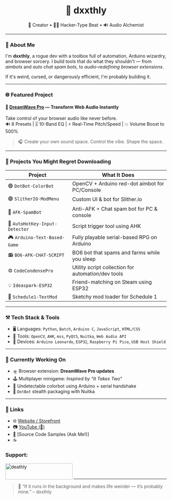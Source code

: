 <h1 align="center">👾 dxxthly</h1>
<p align="center">
  🧠 Creator • 👨‍💻 Hacker-Type Beat • 🔊 Audio Alchemist
</p>

---

### 🎯 About Me

I'm **dxxthly**, a rogue dev with a toolbox full of automation, Arduino wizardry, and browser sorcery. I build tools that do what they shouldn't — from *aimbots* and *auto chat spam bots*, to *audio-redefining browser extensions*.

If it's weird, cursed, or dangerously efficient, I'm probably building it.

---

### 🌐 Featured Project

#### 🚀 [DreamWave Pro](https://deathly.info) — Transform Web Audio Instantly  
Take control of your browser audio like never before.  
🔊 8 Presets | 🎚️ 10-Band EQ | ⚡ Real-Time Pitch/Speed | 💥 Volume Boost to 500%  
> 🎧 Create your own sound space. Control the vibe. Shape the space.

---

### 🧪 Projects You Might Regret Downloading

| Project                        | What It Does                                           |
|-------------------------------|--------------------------------------------------------|
| 🟢 `DotBot-ColorBot`           | OpenCV + Arduino red-dot aimbot for PC/Console         |
| 🟣 `SlitherIO-ModMenu`         | Custom UI & bot for Slither.io                         |
| 🔴 `AFK-SpamBot`               | Anti-AFK + Chat spam bot for PC & console              |
| 🧠 `AutoHotKey-Input-Detector` | Script trigger tool using AHK                          |
| 🎮 `Arduino-Text-Based-Game`   | Fully playable serial-based RPG on Arduino             |
| 📻 `BO6-AFK-CHAT-SCRIPT`       | BO6 bot that spams and farms while you sleep           |
| ⚙️ `CodeCondensePro`           | Utility script collection for automation/dev tools     |
| 💡 `Ideaspark-ESP32`           | Friend-matching on Steam using ESP32                   |
| 📝 `Schedule1-TextMod`         | Sketchy mod loader for Schedule 1                      |

---

### ⚒ Tech Stack & Tools

- 🖥️ Languages: `Python`, `Batch`, `Arduino C`, `JavaScript`, `HTML/CSS`
- 🤖 Tools: `OpenCV`, `AHK`, `mss`, `PyQt5`, `Nuitka`, `Web Audio API`
- 🎯 Devices: `Arduino Leonardo`, `ESP32`, `Raspberry Pi Pico`, `USB Host Shield`

---

### 🧠 Currently Working On

- 🛸 Browser extension: **DreamWave Pro updates**
- 🕹️ Multiplayer minigame: *Inspired by “It Takes Two”*
- 🤖 Undetectable colorbot using Arduino + serial handshake
- 🔧 `DotBot` stealth packaging with Nuitka

---

### 🔗 Links

- 🌐 [Website / Storefront](https://deathly.info)
- 📷 [YouTube (👀)](https://www.youtube.com/@dreamwavepro)
- 🐍 [Source Code Samples (Ask Me!)]
- ☕ 
<h3 align="left">Support:</h3>
<p><a href="https://www.buymeacoffee.com/deathly"> <img align="left" src="https://cdn.buymeacoffee.com/buttons/v2/default-yellow.png" height="50" width="210" alt="deathly" /></a></p><br><br>

---

> 🧟 “If it runs in the background and makes life weirder — it’s probably mine.” – dxxthly
